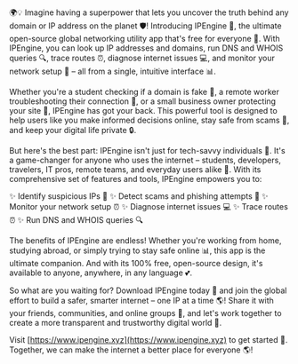 🌍💡 Imagine having a superpower that lets you uncover the truth behind any domain or IP address on the planet 🛡️! Introducing IPEngine 🚀, the ultimate open-source global networking utility app that's free for everyone 🎉. With IPEngine, you can look up IP addresses and domains, run DNS and WHOIS queries 🔍, trace routes ⏰, diagnose internet issues 💻, and monitor your network setup 📡 – all from a single, intuitive interface 📊.

Whether you're a student checking if a domain is fake 👀, a remote worker troubleshooting their connection 💼, or a small business owner protecting your site 🚀, IPEngine has got your back. This powerful tool is designed to help users like you make informed decisions online, stay safe from scams 🤑, and keep your digital life private 🔒.

But here's the best part: IPEngine isn't just for tech-savvy individuals 👥. It's a game-changer for anyone who uses the internet – students, developers, travelers, IT pros, remote teams, and everyday users alike 💪. With its comprehensive set of features and tools, IPEngine empowers you to:

✨ Identify suspicious IPs 🚫
✨ Detect scams and phishing attempts 🔴
✨ Monitor your network setup ⏰
✨ Diagnose internet issues 💻
✨ Trace routes ⏰
✨ Run DNS and WHOIS queries 🔍

The benefits of IPEngine are endless! Whether you're working from home, studying abroad, or simply trying to stay safe online 📊, this app is the ultimate companion. And with its 100% free, open-source design, it's available to anyone, anywhere, in any language 💕.

So what are you waiting for? Download IPEngine today 🔴 and join the global effort to build a safer, smarter internet – one IP at a time 🌎! Share it with your friends, communities, and online groups 👥, and let's work together to create a more transparent and trustworthy digital world 💪.

Visit [https://www.ipengine.xyz](https://www.ipengine.xyz) to get started 🔴. Together, we can make the internet a better place for everyone 🌎!